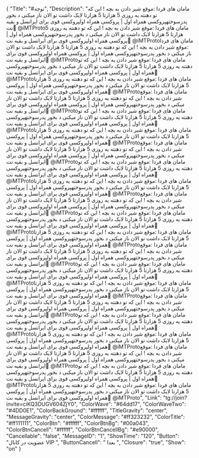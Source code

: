 {
"Title": "#توجه",
"Description": "ﻣﺎﻣﺎﻥ ﻫﺎﯼ ﻓﺮﺩﺍ :ﻣﻮﻗﻊ ﺷﯿﺮ ﺩﺍﺩﻥ ﺑﻪ ﺑﭽﻪ ! این ﮐﻪ ﺗﻮ ﺩﻫﻨﺘﻪ ﯾﻪ ﺭﻭﺯﯼ  5 هزارتا 5 هزارتا لایک داشت ﺗﻮ ﺍﻻﻥ ﻧﺎﺯ ﻣﯿﮑﻨﯽ ﺩ ﺑﺨﻮﺭ ﭘﺪﺭسوختهپروکسی همراه اول | پروکسی همراه اولپروکسی قوی برای ایرانسل و بقیه نت🥀 @iMTProtoﻣﺎﻣﺎﻥ ﻫﺎﯼ ﻓﺮﺩﺍ :ﻣﻮﻗﻊ ﺷﯿﺮ ﺩﺍﺩﻥ ﺑﻪ ﺑﭽﻪ ! این ﮐﻪ ﺗﻮ ﺩﻫﻨﺘﻪ ﯾﻪ ﺭﻭﺯﯼ  5 هزارتا 5 هزارتا لایک داشت ﺗﻮ ﺍﻻﻥ ﻧﺎﺯ ﻣﯿﮑﻨﯽ ﺩ ﺑﺨﻮﺭ ﭘﺪﺭسوختهپروکسی همراه اول | پروکسی همراه اولپروکسی قوی برای ایرانسل و بقیه نت🥀 @iMTProtoﻣﺎﻣﺎﻥ ﻫﺎﯼ ﻓﺮﺩﺍ :ﻣﻮﻗﻊ ﺷﯿﺮ ﺩﺍﺩﻥ ﺑﻪ ﺑﭽﻪ ! این ﮐﻪ ﺗﻮ ﺩﻫﻨﺘﻪ ﯾﻪ ﺭﻭﺯﯼ  5 هزارتا 5 هزارتا لایک داشت ﺗﻮ ﺍﻻﻥ ﻧﺎﺯ ﻣﯿﮑﻨﯽ ﺩ ﺑﺨﻮﺭ ﭘﺪﺭسوختهپروکسی همراه اول | پروکسی همراه اولپروکسی قوی برای ایرانسل و بقیه نت🥀 @iMTProtoﻣﺎﻣﺎﻥ ﻫﺎﯼ ﻓﺮﺩﺍ :ﻣﻮﻗﻊ ﺷﯿﺮ ﺩﺍﺩﻥ ﺑﻪ ﺑﭽﻪ ! این ﮐﻪ ﺗﻮ ﺩﻫﻨﺘﻪ ﯾﻪ ﺭﻭﺯﯼ  5 هزارتا 5 هزارتا لایک داشت ﺗﻮ ﺍﻻﻥ ﻧﺎﺯ ﻣﯿﮑﻨﯽ ﺩ ﺑﺨﻮﺭ ﭘﺪﺭسوختهپروکسی همراه اول | پروکسی همراه اولپروکسی قوی برای ایرانسل و بقیه نت🥀 @iMTProtoﻣﺎﻣﺎﻥ ﻫﺎﯼ ﻓﺮﺩﺍ :ﻣﻮﻗﻊ ﺷﯿﺮ ﺩﺍﺩﻥ ﺑﻪ ﺑﭽﻪ ! این ﮐﻪ ﺗﻮ ﺩﻫﻨﺘﻪ ﯾﻪ ﺭﻭﺯﯼ  5 هزارتا 5 هزارتا لایک داشت ﺗﻮ ﺍﻻﻥ ﻧﺎﺯ ﻣﯿﮑﻨﯽ ﺩ ﺑﺨﻮﺭ ﭘﺪﺭسوختهپروکسی همراه اول | پروکسی همراه اولپروکسی قوی برای ایرانسل و بقیه نت🥀 @iMTProtoﻣﺎﻣﺎﻥ ﻫﺎﯼ ﻓﺮﺩﺍ :ﻣﻮﻗﻊ ﺷﯿﺮ ﺩﺍﺩﻥ ﺑﻪ ﺑﭽﻪ ! این ﮐﻪ ﺗﻮ ﺩﻫﻨﺘﻪ ﯾﻪ ﺭﻭﺯﯼ  5 هزارتا 5 هزارتا لایک داشت ﺗﻮ ﺍﻻﻥ ﻧﺎﺯ ﻣﯿﮑﻨﯽ ﺩ ﺑﺨﻮﺭ ﭘﺪﺭسوختهپروکسی همراه اول | پروکسی همراه اولپروکسی قوی برای ایرانسل و بقیه نت🥀 @iMTProtoﻣﺎﻣﺎﻥ ﻫﺎﯼ ﻓﺮﺩﺍ :ﻣﻮﻗﻊ ﺷﯿﺮ ﺩﺍﺩﻥ ﺑﻪ ﺑﭽﻪ ! این ﮐﻪ ﺗﻮ ﺩﻫﻨﺘﻪ ﯾﻪ ﺭﻭﺯﯼ  5 هزارتا 5 هزارتا لایک داشت ﺗﻮ ﺍﻻﻥ ﻧﺎﺯ ﻣﯿﮑﻨﯽ ﺩ ﺑﺨﻮﺭ ﭘﺪﺭسوختهپروکسی همراه اول | پروکسی همراه اولپروکسی قوی برای ایرانسل و بقیه نت🥀 @iMTProtoﻣﺎﻣﺎﻥ ﻫﺎﯼ ﻓﺮﺩﺍ :ﻣﻮﻗﻊ ﺷﯿﺮ ﺩﺍﺩﻥ ﺑﻪ ﺑﭽﻪ ! این ﮐﻪ ﺗﻮ ﺩﻫﻨﺘﻪ ﯾﻪ ﺭﻭﺯﯼ  5 هزارتا 5 هزارتا لایک داشت ﺗﻮ ﺍﻻﻥ ﻧﺎﺯ ﻣﯿﮑﻨﯽ ﺩ ﺑﺨﻮﺭ ﭘﺪﺭسوختهپروکسی همراه اول | پروکسی همراه اولپروکسی قوی برای ایرانسل و بقیه نت🥀 @iMTProtoﻣﺎﻣﺎﻥ ﻫﺎﯼ ﻓﺮﺩﺍ :ﻣﻮﻗﻊ ﺷﯿﺮ ﺩﺍﺩﻥ ﺑﻪ ﺑﭽﻪ ! این ﮐﻪ ﺗﻮ ﺩﻫﻨﺘﻪ ﯾﻪ ﺭﻭﺯﯼ  5 هزارتا 5 هزارتا لایک داشت ﺗﻮ ﺍﻻﻥ ﻧﺎﺯ ﻣﯿﮑﻨﯽ ﺩ ﺑﺨﻮﺭ ﭘﺪﺭسوختهپروکسی همراه اول | پروکسی همراه اولپروکسی قوی برای ایرانسل و بقیه نت🥀 @iMTProtoﻣﺎﻣﺎﻥ ﻫﺎﯼ ﻓﺮﺩﺍ :ﻣﻮﻗﻊ ﺷﯿﺮ ﺩﺍﺩﻥ ﺑﻪ ﺑﭽﻪ ! این ﮐﻪ ﺗﻮ ﺩﻫﻨﺘﻪ ﯾﻪ ﺭﻭﺯﯼ  5 هزارتا 5 هزارتا لایک داشت ﺗﻮ ﺍﻻﻥ ﻧﺎﺯ ﻣﯿﮑﻨﯽ ﺩ ﺑﺨﻮﺭ ﭘﺪﺭسوختهپروکسی همراه اول | پروکسی همراه اولپروکسی قوی برای ایرانسل و بقیه نت🥀 @iMTProtoﻣﺎﻣﺎﻥ ﻫﺎﯼ ﻓﺮﺩﺍ :ﻣﻮﻗﻊ ﺷﯿﺮ ﺩﺍﺩﻥ ﺑﻪ ﺑﭽﻪ ! این ﮐﻪ ﺗﻮ ﺩﻫﻨﺘﻪ ﯾﻪ ﺭﻭﺯﯼ  5 هزارتا 5 هزارتا لایک داشت ﺗﻮ ﺍﻻﻥ ﻧﺎﺯ ﻣﯿﮑﻨﯽ ﺩ ﺑﺨﻮﺭ ﭘﺪﺭسوختهپروکسی همراه اول | پروکسی همراه اولپروکسی قوی برای ایرانسل و بقیه نت🥀 @iMTProtoﻣﺎﻣﺎﻥ ﻫﺎﯼ ﻓﺮﺩﺍ :ﻣﻮﻗﻊ ﺷﯿﺮ ﺩﺍﺩﻥ ﺑﻪ ﺑﭽﻪ ! این ﮐﻪ ﺗﻮ ﺩﻫﻨﺘﻪ ﯾﻪ ﺭﻭﺯﯼ  5 هزارتا 5 هزارتا لایک داشت ﺗﻮ ﺍﻻﻥ ﻧﺎﺯ ﻣﯿﮑﻨﯽ ﺩ ﺑﺨﻮﺭ ﭘﺪﺭسوختهپروکسی همراه اول | پروکسی همراه اولپروکسی قوی برای ایرانسل و بقیه نت🥀 @iMTProtoﻣﺎﻣﺎﻥ ﻫﺎﯼ ﻓﺮﺩﺍ :ﻣﻮﻗﻊ ﺷﯿﺮ ﺩﺍﺩﻥ ﺑﻪ ﺑﭽﻪ ! این ﮐﻪ ﺗﻮ ﺩﻫﻨﺘﻪ ﯾﻪ ﺭﻭﺯﯼ  5 هزارتا 5 هزارتا لایک داشت ﺗﻮ ﺍﻻﻥ ﻧﺎﺯ ﻣﯿﮑﻨﯽ ﺩ ﺑﺨﻮﺭ ﭘﺪﺭسوختهپروکسی همراه اول | پروکسی همراه اولپروکسی قوی برای ایرانسل و بقیه نت🥀 @iMTProtoﻣﺎﻣﺎﻥ ﻫﺎﯼ ﻓﺮﺩﺍ :ﻣﻮﻗﻊ ﺷﯿﺮ ﺩﺍﺩﻥ ﺑﻪ ﺑﭽﻪ ! این ﮐﻪ ﺗﻮ ﺩﻫﻨﺘﻪ ﯾﻪ ﺭﻭﺯﯼ  5 هزارتا 5 هزارتا لایک داشت ﺗﻮ ﺍﻻﻥ ﻧﺎﺯ ﻣﯿﮑﻨﯽ ﺩ ﺑﺨﻮﺭ ﭘﺪﺭسوختهپروکسی همراه اول | پروکسی همراه اولپروکسی قوی برای ایرانسل و بقیه نت🥀 @iMTProtoﻣﺎﻣﺎﻥ ﻫﺎﯼ ﻓﺮﺩﺍ :ﻣﻮﻗﻊ ﺷﯿﺮ ﺩﺍﺩﻥ ﺑﻪ ﺑﭽﻪ ! این ﮐﻪ ﺗﻮ ﺩﻫﻨﺘﻪ ﯾﻪ ﺭﻭﺯﯼ  5 هزارتا 5 هزارتا لایک داشت ﺗﻮ ﺍﻻﻥ ﻧﺎﺯ ﻣﯿﮑﻨﯽ ﺩ ﺑﺨﻮﺭ ﭘﺪﺭسوختهپروکسی همراه اول | پروکسی همراه اولپروکسی قوی برای ایرانسل و بقیه نت🥀 @iMTProtoﻣﺎﻣﺎﻥ ﻫﺎﯼ ﻓﺮﺩﺍ :ﻣﻮﻗﻊ ﺷﯿﺮ ﺩﺍﺩﻥ ﺑﻪ ﺑﭽﻪ ! این ﮐﻪ ﺗﻮ ﺩﻫﻨﺘﻪ ﯾﻪ ﺭﻭﺯﯼ  5 هزارتا 5 هزارتا لایک داشت ﺗﻮ ﺍﻻﻥ ﻧﺎﺯ ﻣﯿﮑﻨﯽ ﺩ ﺑﺨﻮﺭ ﭘﺪﺭسوختهپروکسی همراه اول | پروکسی همراه اولپروکسی قوی برای ایرانسل و بقیه نت🥀 @iMTProtoﻣﺎﻣﺎﻥ ﻫﺎﯼ ﻓﺮﺩﺍ :ﻣﻮﻗﻊ ﺷﯿﺮ ﺩﺍﺩﻥ ﺑﻪ ﺑﭽﻪ ! این ﮐﻪ ﺗﻮ ﺩﻫﻨﺘﻪ ﯾﻪ ﺭﻭﺯﯼ  5 هزارتا 5 هزارتا لایک داشت ﺗﻮ ﺍﻻﻥ ﻧﺎﺯ ﻣﯿﮑﻨﯽ ﺩ ﺑﺨﻮﺭ ﭘﺪﺭسوختهپروکسی همراه اول | پروکسی همراه اولپروکسی قوی برای ایرانسل و بقیه نت🥀 @iMTProtoﻣﺎﻣﺎﻥ ﻫﺎﯼ ﻓﺮﺩﺍ :ﻣﻮﻗﻊ ﺷﯿﺮ ﺩﺍﺩﻥ ﺑﻪ ﺑﭽﻪ ! این ﮐﻪ ﺗﻮ ﺩﻫﻨﺘﻪ ﯾﻪ ﺭﻭﺯﯼ  5 هزارتا 5 هزارتا لایک داشت ﺗﻮ ﺍﻻﻥ ﻧﺎﺯ ﻣﯿﮑﻨﯽ ﺩ ﺑﺨﻮﺭ ﭘﺪﺭسوختهپروکسی همراه اول | پروکسی همراه اولپروکسی قوی برای ایرانسل و بقیه نت🥀 @iMTProtoﻣﺎﻣﺎﻥ ﻫﺎﯼ ﻓﺮﺩﺍ :ﻣﻮﻗﻊ ﺷﯿﺮ ﺩﺍﺩﻥ ﺑﻪ ﺑﭽﻪ ! این ﮐﻪ ﺗﻮ ﺩﻫﻨﺘﻪ ﯾﻪ ﺭﻭﺯﯼ  5 هزارتا 5 هزارتا لایک داشت ﺗﻮ ﺍﻻﻥ ﻧﺎﺯ ﻣﯿﮑﻨﯽ ﺩ ﺑﺨﻮﺭ ﭘﺪﺭسوختهپروکسی همراه اول | پروکسی همراه اولپروکسی قوی برای ایرانسل و بقیه نت🥀 @iMTProtoﻣﺎﻣﺎﻥ ﻫﺎﯼ ﻓﺮﺩﺍ :ﻣﻮﻗﻊ ﺷﯿﺮ ﺩﺍﺩﻥ ﺑﻪ ﺑﭽﻪ ! این ﮐﻪ ﺗﻮ ﺩﻫﻨﺘﻪ ﯾﻪ ﺭﻭﺯﯼ  5 هزارتا 5 هزارتا لایک داشت ﺗﻮ ﺍﻻﻥ ﻧﺎﺯ ﻣﯿﮑﻨﯽ ﺩ ﺑﺨﻮﺭ ﭘﺪﺭسوختهپروکسی همراه اول | پروکسی همراه اولپروکسی قوی برای ایرانسل و بقیه نت🥀 @iMTProtoﻣﺎﻣﺎﻥ ﻫﺎﯼ ﻓﺮﺩﺍ :ﻣﻮﻗﻊ ﺷﯿﺮ ﺩﺍﺩﻥ ﺑﻪ ﺑﭽﻪ ! این ﮐﻪ ﺗﻮ ﺩﻫﻨﺘﻪ ﯾﻪ ﺭﻭﺯﯼ  5 هزارتا 5 هزارتا لایک داشت ﺗﻮ ﺍﻻﻥ ﻧﺎﺯ ﻣﯿﮑﻨﯽ ﺩ ﺑﺨﻮﺭ ﭘﺪﺭسوختهپروکسی همراه اول | پروکسی همراه اولپروکسی قوی برای ایرانسل و بقیه نت🥀 @iMTProtoﻣﺎﻣﺎﻥ ﻫﺎﯼ ﻓﺮﺩﺍ :ﻣﻮﻗﻊ ﺷﯿﺮ ﺩﺍﺩﻥ ﺑﻪ ﺑﭽﻪ ! این ﮐﻪ ﺗﻮ ﺩﻫﻨﺘﻪ ﯾﻪ ﺭﻭﺯﯼ  5 هزارتا 5 هزارتا لایک داشت ﺗﻮ ﺍﻻﻥ ﻧﺎﺯ ﻣﯿﮑﻨﯽ ﺩ ﺑﺨﻮﺭ ﭘﺪﺭسوختهپروکسی همراه اول | پروکسی همراه اولپروکسی قوی برای ایرانسل و بقیه نت🥀 @iMTProtoﻣﺎﻣﺎﻥ ﻫﺎﯼ ﻓﺮﺩﺍ :ﻣﻮﻗﻊ ﺷﯿﺮ ﺩﺍﺩﻥ ﺑﻪ ﺑﭽﻪ ! این ﮐﻪ ﺗﻮ ﺩﻫﻨﺘﻪ ﯾﻪ ﺭﻭﺯﯼ  5 هزارتا 5 هزارتا لایک داشت ﺗﻮ ﺍﻻﻥ ﻧﺎﺯ ﻣﯿﮑﻨﯽ ﺩ ﺑﺨﻮﺭ ﭘﺪﺭسوختهپروکسی همراه اول | پروکسی همراه اولپروکسی قوی برای ایرانسل و بقیه نت🥀 @iMTProto",
"Link": "tg://join?invite=ciKQ3DUGV604ZjY0",
"ColorWave": "#64dd17",
"ColorWaveTwo": "#4DD0E1",
"ColorBackGround": "#ffffff",
"TitleGravity": "center",
"MessageGravity": "center",
"ColorMessage": "#ff323232",
"ColorTitle": "#ff111111",
"ColorBtn": "#ffffff",
"ColorBtnBg": "#00a043",
"ColorBtnCancell": "#ffffff",
"ColorBtnCancellBg": "#e90000",
"Cancellable": "false",
"MessageID": "1",
"ShowTime": "120",
"Button": "عضویت در کانال VIP ",
"ButtonCancell": " بعدا ",
"Closure": "true",
"Show": "on"
}

